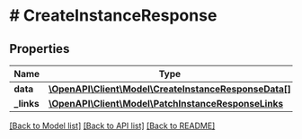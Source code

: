# # CreateInstanceResponse

## Properties

Name | Type | Description | Notes
------------ | ------------- | ------------- | -------------
**data** | [**\OpenAPI\Client\Model\CreateInstanceResponseData[]**](CreateInstanceResponseData.md) |  |
**_links** | [**\OpenAPI\Client\Model\PatchInstanceResponseLinks**](PatchInstanceResponseLinks.md) |  |

[[Back to Model list]](../../README.md#models) [[Back to API list]](../../README.md#endpoints) [[Back to README]](../../README.md)
